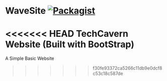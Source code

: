 WaveSite [![Packagist](https://img.shields.io/badge/license-MIT-blue.svg)](https://github.com/TechCavern/WaveSite/blob/master/license.md)
==============

<<<<<<< HEAD
TechCavern Website (Built with BootStrap)
=======
A Simple Basic Website
>>>>>>> f30fe93372ca5266c11db9e0dcf8c53c18c587de

